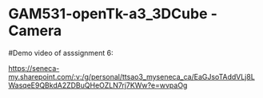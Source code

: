 # GAM531-openTk-a3_3DCube - Camera

   #Demo video of asssignment 6:

   https://seneca-my.sharepoint.com/:v:/g/personal/ttsao3_myseneca_ca/EaGJsoTAddVLj8LWasqeE9QBkdA2ZDBuQHeOZLN7rj7KWw?e=wvpaOg

